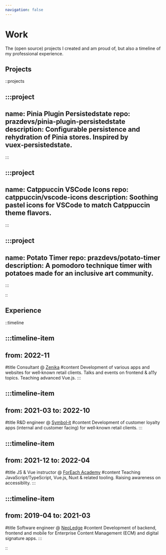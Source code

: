 ```yaml
---
navigation: false
---
```


# Work

The (open source) projects I created and am proud of, but also a timeline of my professional experience.

## Projects

::projects

  :::project
  ---
  name: Pinia Plugin Persistedstate
  repo: prazdevs/pinia-plugin-persistedstate
  description: Configurable persistence and rehydration of Pinia stores. Inspired by vuex‑persistedstate.
  ---
  :::

  :::project
  ---
  name: Catppuccin VSCode Icons
  repo: catppuccin/vscode-icons
  description: Soothing pastel icons for VSCode to match Catppuccin theme flavors.
  ---
  :::

  :::project
  ---
  name: Potato Timer
  repo: prazdevs/potato-timer
  description: A pomodoro technique timer with potatoes made for an inclusive art community.
  ---
  :::

::

## Experience

::timeline

  :::timeline-item
  ---
  from: 2022-11
  ---
  #title
  Consultant @ [Zenika](https://zenika.com/en-US)
  #content
  Development of various apps and websites for well‑known retail clients. Talks and events on frontend & a11y topics. Teaching advanced Vue.js.
  :::

  :::timeline-item
  ---
  from: 2021-03
  to: 2022-10
  ---
  #title
  R&D engineer @ [Symbol‑it](https://symbol-it.fr)
  #content
  Development of customer loyalty apps (internal and customer facing) for well‑known retail clients.
  :::

  :::timeline-item
  ---
  from: 2021-12
  to: 2022-04
  ---
  #title
  JS & Vue instructor @ [ForEach Academy](https://www.foreach-academy.fr)
  #content
  Teaching JavaScript/TypeScript, Vue.js, Nuxt & related tooling. Raising awareness on accessiblity.
  :::

  :::timeline-item
  ---
  from: 2019-04
  to: 2021-03
  ---
  #title
  Software engineer @ [NeoLedge](https://www.neoledge.com/eu)
  #content
  Development of backend, frontend and mobile for Enterprise Content Management (ECM) and digital signature apps.
  :::

::
